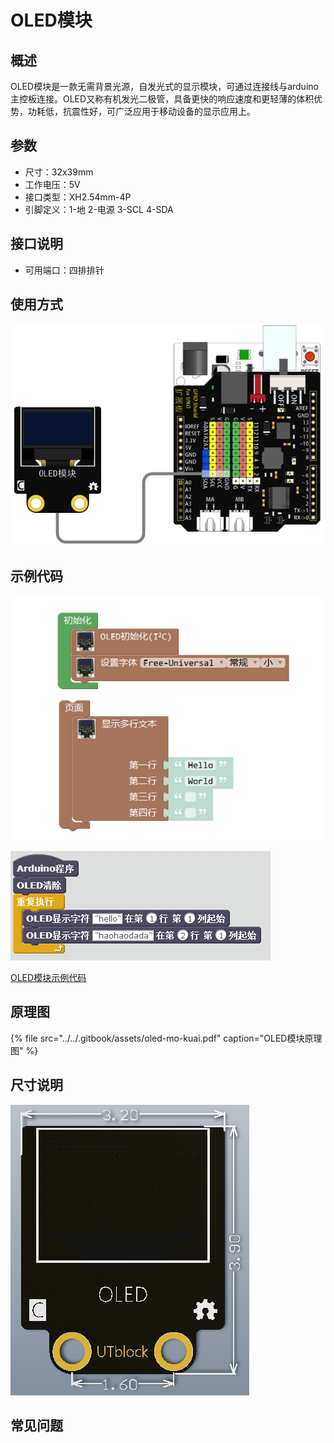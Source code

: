 # OLED模块

## 概述

OLED模块是一款无需背景光源，自发光式的显示模块，可通过连接线与arduino主控板连接。OLED又称有机发光二极管，具备更快的响应速度和更轻薄的体积优势，功耗低，抗震性好，可广泛应用于移动设备的显示应用上。

## 参数

* 尺寸：32x39mm
* 工作电压：5V
* 接口类型：XH2.54mm-4P
* 引脚定义：1-地 2-电源 3-SCL 4-SDA

## 接口说明

* 可用端口：四排排针

## 使用方式

![](../../.gitbook/assets/arduino-26.png)

## 示例代码

![](../../.gitbook/assets/arduino-92.png)

![](../../.gitbook/assets/arduino-49.png)

[OLED模块示例代码](http://www.haohaodada.com/show.php?id=956375)

## 原理图

{% file src="../../.gitbook/assets/oled-mo-kuai.pdf" caption="OLED模块原理图" %}

## 尺寸说明

![](../../.gitbook/assets/arduino-09.png)

## 常见问题

